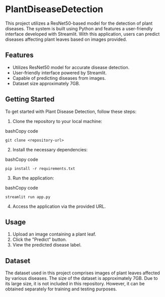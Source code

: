 # PlantDiseaseDetection
This project utilizes a ResNet50-based model for the detection of plant diseases. The system is built using Python and features a user-friendly interface developed with Streamlit. With this application, users can predict diseases affecting plant leaves based on images provided.

Features
--------

*   Utilizes ResNet50 model for accurate disease detection.
*   User-friendly interface powered by Streamlit.
*   Capable of predicting diseases from images.
*   Dataset size approximately 7GB.

Getting Started
---------------

To get started with Plant Disease Detection, follow these steps:

1.  Clone the repository to your local machine:

bashCopy code

`git clone <repository-url>`

2.  Install the necessary dependencies:

bashCopy code

`pip install -r requirements.txt`

3.  Run the application:

bashCopy code

`streamlit run app.py`

4.  Access the application via the provided URL.

Usage
-----

1.  Upload an image containing a plant leaf.
2.  Click the "Predict" button.
3.  View the predicted disease label.

Dataset
-------

The dataset used in this project comprises images of plant leaves affected by various diseases. The size of the dataset is approximately 7GB. Due to its large size, it is not included in this repository. However, it can be obtained separately for training and testing purposes.
